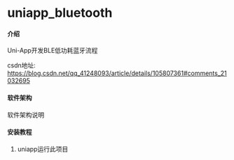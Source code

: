 # uniapp_bluetooth

#### 介绍
Uni-App开发BLE低功耗蓝牙流程

csdn地址: https://blog.csdn.net/qq_41248093/article/details/105807361#comments_21032695

#### 软件架构
软件架构说明


#### 安装教程

1.  uniapp运行此项目
